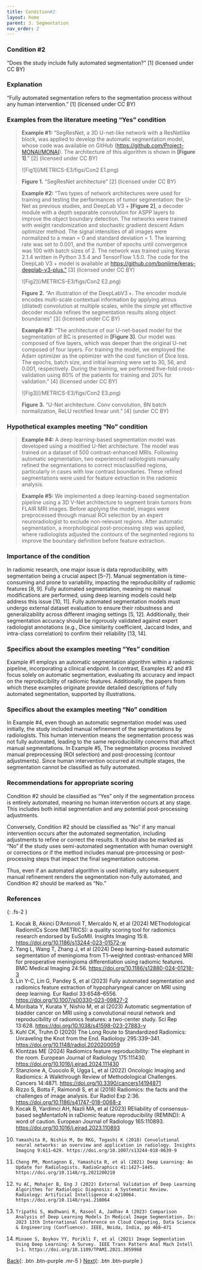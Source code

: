 ```yaml
---
title: Condition#2
layout: home
parent: 3. Segmentation
nav_order: 2
---
```


### Condition #2
“Does the study include fully automated segmentation?” [1] (licensed under CC BY)

### Explanation
“Fully automated segmentation refers to the segmentation process without any human intervention.” [1] (licensed under CC BY)

### Examples from the literature meeting “Yes” condition 
> **Example #1:** “SegResNet, a 3D U-net-like network with a ResNetlike block, was applied to develop the automatic segmentation model, whose code was available on GitHub (https://github.com/Project-MONAI/MONAI). The architecture of this algorithm is shown in **[Figure 1]**.” [2] (licensed under CC BY)
>
>![Fig1](/METRICS-E3/figs/Con2 E1.png) 
>
> **Figure 1.** “SegResNet architecture” [2] (licensed under CC BY)

> **Example #2:** “Two types of network architectures were used for training and testing the performances of tumor segmentation: the U-Net as previous studies, and DeepLab V3 + **[Figure 2]**, a decoder module with a depth separable convolution for ASPP layers to improve the object boundary detection. The networks were trained with weight randomization and stochastic gradient descent Adam optimizer method. The signal intensities of all images were normalized to a mean = 0 and standard deviation = 1. The learning rate was set to 0.001, and the number of epochs until convergence was 100 with batch sizes of 2. The network was trained using Keras 2.1.4 written in Python 3.5.4 and TensorFlow 1.5.0. The code for the DeepLab V3 + model is available at https://github.com/bonlime/keras-deeplab-v3-plus.” [3] (licensed under CC BY)
>
>![Fig2](/METRICS-E3/figs/Con2 E2.png) 
>
> **Figure 2.** “An illustration of the DeepLabV3 +. The encoder module encodes multi-scale contextual information by applying atrous (dilated) convolution at multiple scales, while the simple yet effective decoder module refines the segmentation results along object boundaries” [3] (licensed under CC BY)

> **Example #3:** “The architecture of our U-net-based model for the segmentation of BC is presented in **[Figure 3]**. Our model was composed of five layers, which was deeper than the original U-net composed of four layers. For training the model, we employed the Adam optimizer as the optimizer with the cost function of Dice loss. The epochs, batch size, and initial learning were set to 30, 56, and 0.001, respectively. During the training, we performed five-fold cross-validation using 80% of the patients for training and 20% for validation.” [4] (licensed under CC BY)
>
>![Fig3](/METRICS-E3/figs/Con2 E3.png) 
>
> **Figure 3.** “U-Net architecture. Conv convolution, BN batch normalization, ReLU rectified linear unit.” [4] (under CC BY)

### Hypothetical examples meeting “No” condition
> **Example #4:** A deep learning-based segmentation model was developed using a modified U-Net architecture. The model was trained on a dataset of 500 contrast-enhanced MRIs. Following automatic segmentation, two experienced radiologists manually refined the segmentations to correct misclassified regions, particularly in cases with low contrast boundaries. These refined segmentations were used for feature extraction in the radiomic analysis.

> **Example #5:** We implemented a deep learning-based segmentation pipeline using a 3D V-Net architecture to segment brain tumors from FLAIR MRI images. Before applying the model, images were preprocessed through manual ROI selection by an expert neuroradiologist to exclude non-relevant regions. After automatic segmentation, a morphological post-processing step was applied, where radiologists adjusted the contours of the segmented regions to improve the boundary definition before feature extraction.

### Importance of the condition 
In radiomic research, one major issue is data reproducibility, with segmentation being a crucial aspect [5–7]. Manual segmentation is time-consuming and prone to variability, impacting the reproducibility of radiomic features [8, 9]. Fully automated segmentation, meaning no manual modifications are performed, using deep learning models could help address this issue [10, 11]. Fully automated segmentation models must undergo external dataset evaluation to ensure their robustness and generalizability across different imaging settings [5, 12]. Additionally, their segmentation accuracy should be rigorously validated against expert radiologist annotations (e.g., Dice similarity coefficient, Jaccard Index, and intra-class correlation) to confirm their reliability [13, 14]. 

### Specifics about the examples meeting “Yes” condition
Example #1 employs an automatic segmentation algorithm within a radiomic pipeline, incorporating a clinical endpoint. In contrast, Examples #2 and #3 focus solely on automatic segmentation, evaluating its accuracy and impact on the reproducibility of radiomic features. Additionally, the papers from which these examples originate provide detailed descriptions of fully automated segmentation, supported by illustrations.

### Specifics about the examples meeting “No” condition
In Example #4, even though an automatic segmentation model was used initially, the study included manual refinement of the segmentations by radiologists. This human intervention means the segmentation process was not fully automated, leading to the same reproducibility concerns that affect manual segmentations. In Example #5, The segmentation process involved manual preprocessing (ROI selection) and post-processing (contour adjustments). Since human intervention occurred at multiple stages, the segmentation cannot be classified as fully automated.

### Recommendations for appropriate scoring
Condition #2 should be classified as “Yes” only if the segmentation process is entirely automated, meaning no human intervention occurs at any stage. This includes both initial segmentation and any potential post-processing adjustments.

Conversely, Condition #2 should be classified as “No” if any manual intervention occurs after the automated segmentation, including adjustments to refine or correct the results. It should also be marked as “No” if the study uses semi-automated segmentation with human oversight or corrections or if the method includes manual pre-processing or post-processing steps that impact the final segmentation outcome.

Thus, even if an automated algorithm is used initially, any subsequent manual refinement renders the segmentation non-fully automated, and Condition #2 should be marked as “No.”

### References

{: .fs-2 }

1. 	Kocak B, Akinci D’Antonoli T, Mercaldo N, et al (2024) METhodological RadiomICs Score (METRICS): a quality scoring tool for radiomics research endorsed by EuSoMII. Insights Imaging 15:8. https://doi.org/10.1186/s13244-023-01572-w
2. 	Yang L, Wang T, Zhang J, et al (2024) Deep learning–based automatic segmentation of meningioma from T1-weighted contrast-enhanced MRI for preoperative meningioma differentiation using radiomic features. BMC Medical Imaging 24:56. https://doi.org/10.1186/s12880-024-01218-3
3. 	Lin Y-C, Lin G, Pandey S, et al (2023) Fully automated segmentation and radiomics feature extraction of hypopharyngeal cancer on MRI using deep learning. Eur Radiol 33:6548–6556. https://doi.org/10.1007/s00330-023-09827-2
4. 	Moribata Y, Kurata Y, Nishio M, et al (2023) Automatic segmentation of bladder cancer on MRI using a convolutional neural network and reproducibility of radiomics features: a two-center study. Sci Rep 13:628. https://doi.org/10.1038/s41598-023-27883-y
5. 	Kuhl CK, Truhn D (2020) The Long Route to Standardized Radiomics: Unraveling the Knot from the End. Radiology 295:339–341. https://doi.org/10.1148/radiol.2020200059
6. 	Klontzas ME (2024) Radiomics feature reproducibility: The elephant in the room. European Journal of Radiology 175:111430. https://doi.org/10.1016/j.ejrad.2024.111430
7. 	Stanzione A, Cuocolo R, Ugga L, et al (2022) Oncologic Imaging and Radiomics: A Walkthrough Review of Methodological Challenges. Cancers 14:4871. https://doi.org/10.3390/cancers14194871
8. 	Rizzo S, Botta F, Raimondi S, et al (2018) Radiomics: the facts and the challenges of image analysis. Eur Radiol Exp 2:36. https://doi.org/10.1186/s41747-018-0068-z
9. 	Kocak B, Yardimci AH, Nazli MA, et al (2023) REliability of consensus-based segMentatIoN in raDiomic feature reproducibility (REMIND): A word of caution. European Journal of Radiology 165:110893. https://doi.org/10.1016/j.ejrad.2023.110893
10. 	Yamashita R, Nishio M, Do RKG, Togashi K (2018) Convolutional neural networks: an overview and application in radiology. Insights Imaging 9:611–629. https://doi.org/10.1007/s13244-018-0639-9
11. 	Cheng PM, Montagnon E, Yamashita R, et al (2021) Deep Learning: An Update for Radiologists. RadioGraphics 41:1427–1445. https://doi.org/10.1148/rg.2021200210
12. 	Yu AC, Mohajer B, Eng J (2022) External Validation of Deep Learning Algorithms for Radiologic Diagnosis: A Systematic Review. Radiology: Artificial Intelligence 4:e210064. https://doi.org/10.1148/ryai.210064
13. 	Tripathi S, Wadhwani R, Rasool A, Jadhav A (2023) Comparison Analysis of Deep Learning Models In Medical Image Segmentation. In: 2023 13th International Conference on Cloud Computing, Data Science & Engineering (Confluence). IEEE, Noida, India, pp 468–471
14. 	Minaee S, Boykov YY, Porikli F, et al (2021) Image Segmentation Using Deep Learning: A Survey. IEEE Trans Pattern Anal Mach Intell 1–1. https://doi.org/10.1109/TPAMI.2021.3059968

[Back](https://radiomic.github.io/METRICS-E3/docs/Segmentation%20(Con%201-2%20Item%208-10)/Condition%201.html){: .btn .btn-purple  .mr-5  }
[Next](https://radiomic.github.io/METRICS-E3/docs/Segmentation%20(Con%201-2%20Item%208-10)/Item%208.html){: .btn .btn-purple   }